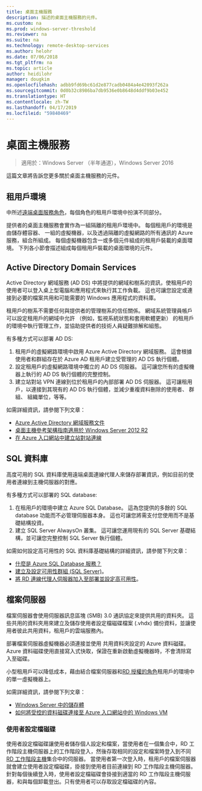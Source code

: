 ```yaml
---
title: 桌面主機服務
description: 描述的桌面主機服務的元件。
ms.custom: na
ms.prod: windows-server-threshold
ms.reviewer: na
ms.suite: na
ms.technology: remote-desktop-services
ms.author: helohr
ms.date: 07/06/2018
ms.tgt_pltfrm: na
ms.topic: article
author: heidilohr
manager: dougkim
ms.openlocfilehash: adbb9fd69bc61d2e877cadb0484a4e42093f262a
ms.sourcegitcommit: 0d0b32c8986ba7db9536e0b8648d4ddf9b03e452
ms.translationtype: HT
ms.contentlocale: zh-TW
ms.lasthandoff: 04/17/2019
ms.locfileid: "59840469"
---
```

# <a name="desktop-hosting-service"></a>桌面主機服務

>適用於：Windows Server （半年通道），Windows Server 2016

這篇文章將告訴您更多關於桌面主機服務的元件。

## <a name="tenant-environment"></a>租用戶環境

中所述[遠端桌面服務角色](rds-roles.md)，每個角色的租用戶環境中扮演不同部分。

提供者的桌面主機服務會實作為一組隔離的租用戶環境中。 每個租用戶的環境是由儲存體容器、 一組的虛擬機器，以及透過隔離的虛擬網路的所有通訊的 Azure 服務，組合所組成。 每個虛擬機器包含一或多個元件組成的租用戶裝載的桌面環境。 下列各小節會描述組成每個租用戶裝載的桌面環境的元件。

## <a name="active-directory-domain-services"></a>Active Directory Domain Services

Active Directory 網域服務 (AD DS) 中將提供的網域和樹系的資訊，使租用戶的使用者可以登入桌上型電腦和應用程式來執行其工作負載。 這也可讓您設定或連接到必要的檔案共用和可能需要的 Windows 應用程式的資料庫。

租用戶的樹系不需要任何與提供者的管理樹系的信任關係。 網域系統管理員帳戶可以設定租用戶的網域中允許 （例如，監視系統狀態和套用軟體更新） 的租用戶的環境中執行管理工作，並協助提供者的技術人員疑難排解和組態。

有多種方式可以部署 AD DS:

1. 租用戶的虛擬網路環境中啟用 Azure Active Directory 網域服務。 這會根據使用者和群組存在於 Azure AD 租用戶建立受管理的 AD DS 執行個體。
2. 設定租用戶的虛擬網路環境中獨立的 AD DS 伺服器。 這可讓您所有的虛擬機器上執行的 AD DS 執行個體的完整控制。
3. 建立站對站 VPN 連線到位於租用戶的內部部署 AD DS 伺服器。 這可讓租用戶，以連接到其現有的 AD DS 執行個體，並減少重複資料刪除的使用者、 群組、 組織單位，等等。

如需詳細資訊，請參閱下列文章：

* [Azure Active Directory 網域服務文件](https://docs.microsoft.com/azure/active-directory-domain-services/)
* [桌面主機參考架構指南適用於 Windows Server 2012 R2](https://docs.microsoft.com/azure/vpn-gateway/vpn-gateway-howto-site-to-site-resource-manager-portal)
* [在 Azure 入口網站中建立站對站連線](https://docs.microsoft.com/azure/vpn-gateway/vpn-gateway-howto-site-to-site-resource-manager-portal)

## <a name="sql-database"></a>SQL 資料庫

高度可用的 SQL 資料庫使用遠端桌面連線代理人來儲存部署資訊，例如目前的使用者連線到主機伺服器的對應。

有多種方式可以部署的 SQL database:

1. 在租用戶的環境中建立 Azure SQL Database。 這為您提供的多餘的 SQL database 功能而不必管理伺服器本身。 這也可讓您將需支付您使用而不是基礎結構投資。
2. 建立 SQL Server AlwaysOn 叢集。 這可讓您運用現有的 SQL Server 基礎結構，並可讓您完整控制 SQL Server 執行個體。

如需如何設定高可用性的 SQL 資料庫基礎結構的詳細資訊，請參閱下列文章：

* [什麼是 Azure SQL Database 服務？](https://docs.microsoft.com/azure/sql-database/sql-database-technical-overview)
* [建立及設定可用性群組 (SQL Server)](https://docs.microsoft.com/sql/database-engine/availability-groups/windows/creation-and-configuration-of-availability-groups-sql-server?view=sql-server-2017)。
* [將 RD 連線代理人伺服器加入至部署並設定高可用性](rds-connection-broker-cluster.md)。

## <a name="file-server"></a>檔案伺服器

檔案伺服器會使用伺服器訊息區塊 (SMB) 3.0 通訊協定來提供共用的資料夾。 這些共用的資料夾用來建立及儲存使用者設定檔磁碟檔案 (.vhdx) 備份資料，並讓使用者彼此共用資料，租用戶的雲端服務內。

部署檔案伺服器虛擬機器必須連接並使用 共用資料夾設定的 Azure 資料磁碟。 Azure 資料磁碟使用直接寫入式快取，保證在重新啟動虛擬機器時，不會清除寫入至磁碟。

小型租用戶可以降低成本，藉由結合檔案伺服器和[RD 授權的角色](rds-roles.md#remote-desktop-licensing)租用戶的環境中的單一虛擬機器上。

如需詳細資訊，請參閱下列文章：

* [Windows Server 中的儲存體](../../storage/storage.md)
* [如何將受控的資料磁碟連接至 Azure 入口網站中的 Windows VM](https://docs.microsoft.com/azure/virtual-machines/windows/attach-managed-disk-portal?toc=%2Fazure%2Fvirtual-machines%2Fwindows%2Fclassic%2Ftoc.json)

### <a name="user-profile-disks"></a>使用者設定檔磁碟

使用者設定檔磁碟讓使用者儲存個人設定和檔案，當使用者在一個集合中，RD 工作階段主機伺服器上的工作階段登入，然後存取相同的設定和檔案時登入到不同[RD 工作階段主機](rds-roles.md#remote-desktop-session-host)集合中的伺服器。 當使用者第一次登入時，租用戶的檔案伺服器就會建立使用者設定檔磁碟，掛接到使用者目前連線到 RD 工作階段主機伺服器。 針對每個後續登入時，使用者設定檔磁碟會掛接到適當的 RD 工作階段主機伺服器，和與每個卸載登出。只有使用者可以存取設定檔磁碟的內容。